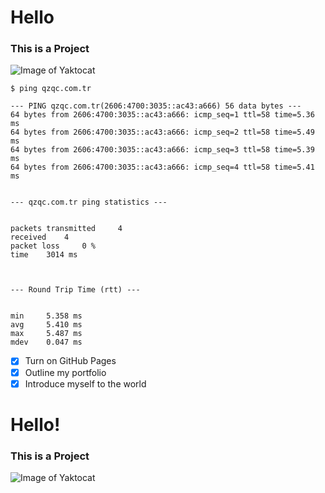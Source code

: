 # Hello
### This is a Project
![Image of Yaktocat](https://octodex.github.com/images/yaktocat.png)
```
$ ping qzqc.com.tr
			
--- PING qzqc.com.tr(2606:4700:3035::ac43:a666) 56 data bytes ---
64 bytes from 2606:4700:3035::ac43:a666: icmp_seq=1 ttl=58 time=5.36 ms
64 bytes from 2606:4700:3035::ac43:a666: icmp_seq=2 ttl=58 time=5.49 ms
64 bytes from 2606:4700:3035::ac43:a666: icmp_seq=3 ttl=58 time=5.39 ms
64 bytes from 2606:4700:3035::ac43:a666: icmp_seq=4 ttl=58 time=5.41 ms


--- qzqc.com.tr ping statistics ---

					
packets transmitted 	4
received 	4
packet loss 	0 %
time 	3014 ms


					
--- Round Trip Time (rtt) ---

					
min 	5.358 ms
avg 	5.410 ms
max 	5.487 ms
mdev 	0.047 ms

```

- [x] Turn on GitHub Pages
- [x] Outline my portfolio
- [x] Introduce myself to the world
# Hello! 
### This is a Project
![Image of Yaktocat](https://octodex.github.com/images/yaktocat.png)

